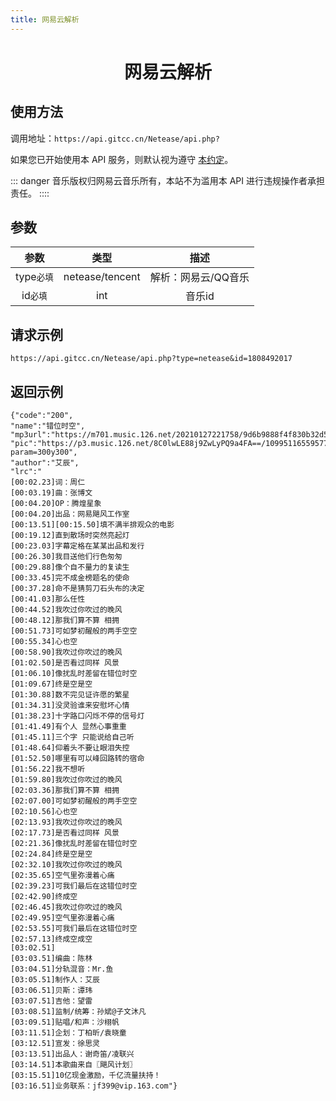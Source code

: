 ```yaml
---
title: 网易云解析
---
```


<center>
    <h1>
        网易云解析
    </h1>
</center>

## 使用方法
调用地址：`https://api.gitcc.cn/Netease/api.php?` 

如果您已开始使用本 API 服务，则默认视为遵守 [本约定](/Notice/appointment)。

::: danger
音乐版权归网易云音乐所有，本站不为滥用本 API 进行违规操作者承担责任。
::::

## 参数

| 参数 |      类型       |        描述         |
| :--: | :-------------: | :-----------------: |
| type`必填` |netease/tencent  | 解析：网易云/QQ音乐 |
| id`必填`   | int             |  音乐id             |

## 请求示例

`https://api.gitcc.cn/Netease/api.php?type=netease&id=1808492017`

## 返回示例

    {"code":"200",
    "name":"错位时空",
    "mp3url":"https://m701.music.126.net/20210127221758/9d6b9888f4f830b32d56aa8bb4cfa4eb/jdymusic/obj/wo3DlMOGwrbDjj7DisKw/5546003493/cfbc/699a/fadc/6b094e5431dfc70cb57527f51db8dd4c.mp3",
    "pic":"https://p3.music.126.net/8C0lwLE88j9ZwLyPQ9a4FA==/109951165595770076.jpg?param=300y300",
    "author":"艾辰",
    "lrc":"
    [00:02.23]词：周仁
    [00:03.19]曲：张博文
    [00:04.20]OP：腾煌星象
    [00:04.20]出品：网易飓风工作室
    [00:13.51][00:15.50]填不满半排观众的电影
    [00:19.12]直到散场时突然亮起灯
    [00:23.03]字幕定格在某某出品和发行
    [00:26.30]我目送他们行色匆匆
    [00:29.88]像个自不量力的复读生
    [00:33.45]完不成金榜题名的使命
    [00:37.28]命不是猜剪刀石头布的决定
    [00:41.03]那么任性
    [00:44.52]我吹过你吹过的晚风
    [00:48.12]那我们算不算 相拥
    [00:51.73]可如梦初醒般的两手空空
    [00:55.34]心也空
    [00:58.90]我吹过你吹过的晚风
    [01:02.50]是否看过同样 风景
    [01:06.10]像扰乱时差留在错位时空
    [01:09.67]终是空是空
    [01:30.88]数不完见证许愿的繁星
    [01:34.31]没灵验谁来安慰坏心情
    [01:38.23]十字路口闪烁不停的信号灯
    [01:41.49]有个人 显然心事重重
    [01:45.11]三个字 只能说给自己听
    [01:48.64]仰着头不要让眼泪失控
    [01:52.50]哪里有可以峰回路转的宿命
    [01:56.22]我不想听
    [01:59.80]我吹过你吹过的晚风
    [02:03.36]那我们算不算 相拥
    [02:07.00]可如梦初醒般的两手空空
    [02:10.56]心也空
    [02:13.93]我吹过你吹过的晚风
    [02:17.73]是否看过同样 风景
    [02:21.36]像扰乱时差留在错位时空
    [02:24.84]终是空是空
    [02:32.10]我吹过你吹过的晚风
    [02:35.65]空气里弥漫着心痛
    [02:39.23]可我们最后在这错位时空
    [02:42.90]终成空
    [02:46.45]我吹过你吹过的晚风
    [02:49.95]空气里弥漫着心痛
    [02:53.55]可我们最后在这错位时空
    [02:57.13]终成空成空
    [03:02.51]
    [03:03.51]编曲：陈林
    [03:04.51]分轨混音：Mr.鱼
    [03:05.51]制作人：艾辰
    [03:06.51]贝斯：谭玮
    [03:07.51]吉他：望雷
    [03:08.51]监制/统筹：孙斌@子文沐凡
    [03:09.51]贴唱/和声：沙栩帆
    [03:11.51]企划：丁柏昕/袁晓童
    [03:12.51]宣发：徐思灵
    [03:13.51]出品人：谢奇笛/凌联兴
    [03:14.51]本歌曲来自〖飓风计划〗
    [03:15.51]10亿现金激励，千亿流量扶持！
    [03:16.51]业务联系：jf399@vip.163.com"}